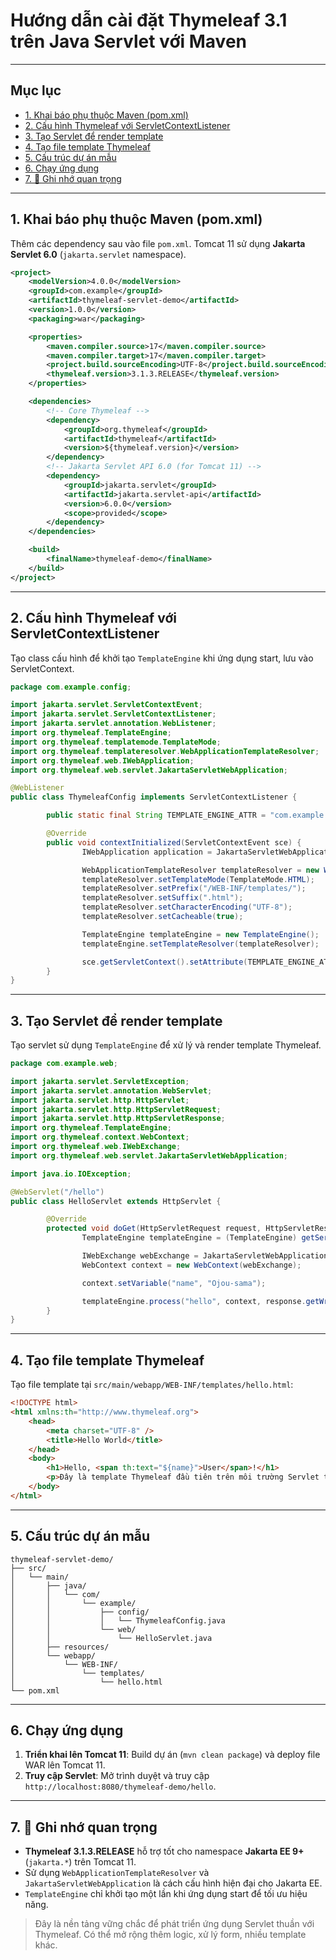 # Hướng dẫn cài đặt Thymeleaf 3.1 trên Java Servlet với Maven

---

## Mục lục

-   [1. Khai báo phụ thuộc Maven (pom.xml)](#1-khai-báo-phụ-thuộc-maven-pomxml)
-   [2. Cấu hình Thymeleaf với ServletContextListener](#2-cấu-hình-thymeleaf-với-servletcontextlistener)
-   [3. Tạo Servlet để render template](#3-tạo-servlet-để-render-template)
-   [4. Tạo file template Thymeleaf](#4-tạo-file-template-thymeleaf)
-   [5. Cấu trúc dự án mẫu](#5-cấu-trúc-dự-án-mẫu)
-   [6. Chạy ứng dụng](#6-chạy-ứng-dụng)
-   [7. 📌 Ghi nhớ quan trọng](#7-ghi-nhớ-quan-trọng)

---

## 1. Khai báo phụ thuộc Maven (pom.xml)

Thêm các dependency sau vào file `pom.xml`. Tomcat 11 sử dụng **Jakarta Servlet 6.0** (`jakarta.servlet` namespace).

```xml
<project>
    <modelVersion>4.0.0</modelVersion>
    <groupId>com.example</groupId>
    <artifactId>thymeleaf-servlet-demo</artifactId>
    <version>1.0.0</version>
    <packaging>war</packaging>

    <properties>
        <maven.compiler.source>17</maven.compiler.source>
        <maven.compiler.target>17</maven.compiler.target>
        <project.build.sourceEncoding>UTF-8</project.build.sourceEncoding>
        <thymeleaf.version>3.1.3.RELEASE</thymeleaf.version>
    </properties>

    <dependencies>
        <!-- Core Thymeleaf -->
        <dependency>
            <groupId>org.thymeleaf</groupId>
            <artifactId>thymeleaf</artifactId>
            <version>${thymeleaf.version}</version>
        </dependency>
        <!-- Jakarta Servlet API 6.0 (for Tomcat 11) -->
        <dependency>
            <groupId>jakarta.servlet</groupId>
            <artifactId>jakarta.servlet-api</artifactId>
            <version>6.0.0</version>
            <scope>provided</scope>
        </dependency>
    </dependencies>

    <build>
        <finalName>thymeleaf-demo</finalName>
    </build>
</project>
```

---

## 2. Cấu hình Thymeleaf với ServletContextListener

Tạo class cấu hình để khởi tạo `TemplateEngine` khi ứng dụng start, lưu vào ServletContext.

```java
package com.example.config;

import jakarta.servlet.ServletContextEvent;
import jakarta.servlet.ServletContextListener;
import jakarta.servlet.annotation.WebListener;
import org.thymeleaf.TemplateEngine;
import org.thymeleaf.templatemode.TemplateMode;
import org.thymeleaf.templateresolver.WebApplicationTemplateResolver;
import org.thymeleaf.web.IWebApplication;
import org.thymeleaf.web.servlet.JakartaServletWebApplication;

@WebListener
public class ThymeleafConfig implements ServletContextListener {

        public static final String TEMPLATE_ENGINE_ATTR = "com.example.TemplateEngine";

        @Override
        public void contextInitialized(ServletContextEvent sce) {
                IWebApplication application = JakartaServletWebApplication.buildApplication(sce.getServletContext());

                WebApplicationTemplateResolver templateResolver = new WebApplicationTemplateResolver(application);
                templateResolver.setTemplateMode(TemplateMode.HTML);
                templateResolver.setPrefix("/WEB-INF/templates/");
                templateResolver.setSuffix(".html");
                templateResolver.setCharacterEncoding("UTF-8");
                templateResolver.setCacheable(true);

                TemplateEngine templateEngine = new TemplateEngine();
                templateEngine.setTemplateResolver(templateResolver);

                sce.getServletContext().setAttribute(TEMPLATE_ENGINE_ATTR, templateEngine);
        }
}
```

---

## 3. Tạo Servlet để render template

Tạo servlet sử dụng `TemplateEngine` để xử lý và render template Thymeleaf.

```java
package com.example.web;

import jakarta.servlet.ServletException;
import jakarta.servlet.annotation.WebServlet;
import jakarta.servlet.http.HttpServlet;
import jakarta.servlet.http.HttpServletRequest;
import jakarta.servlet.http.HttpServletResponse;
import org.thymeleaf.TemplateEngine;
import org.thymeleaf.context.WebContext;
import org.thymeleaf.web.IWebExchange;
import org.thymeleaf.web.servlet.JakartaServletWebApplication;

import java.io.IOException;

@WebServlet("/hello")
public class HelloServlet extends HttpServlet {

        @Override
        protected void doGet(HttpServletRequest request, HttpServletResponse response) throws ServletException, IOException {
                TemplateEngine templateEngine = (TemplateEngine) getServletContext().getAttribute(ThymeleafConfig.TEMPLATE_ENGINE_ATTR);

                IWebExchange webExchange = JakartaServletWebApplication.buildApplication(getServletContext()).buildExchange(request, response);
                WebContext context = new WebContext(webExchange);

                context.setVariable("name", "Ojou-sama");

                templateEngine.process("hello", context, response.getWriter());
        }
}
```

---

## 4. Tạo file template Thymeleaf

Tạo file template tại `src/main/webapp/WEB-INF/templates/hello.html`:

```html
<!DOCTYPE html>
<html xmlns:th="http://www.thymeleaf.org">
	<head>
		<meta charset="UTF-8" />
		<title>Hello World</title>
	</head>
	<body>
		<h1>Hello, <span th:text="${name}">User</span>!</h1>
		<p>Đây là template Thymeleaf đầu tiên trên môi trường Servlet thuần.</p>
	</body>
</html>
```

---

## 5. Cấu trúc dự án mẫu

```
thymeleaf-servlet-demo/
├── src/
│   └── main/
│       ├── java/
│       │   └── com/
│       │       └── example/
│       │           ├── config/
│       │           │   └── ThymeleafConfig.java
│       │           └── web/
│       │               └── HelloServlet.java
│       ├── resources/
│       └── webapp/
│           └── WEB-INF/
│               └── templates/
│                   └── hello.html
└── pom.xml
```

---

## 6. Chạy ứng dụng

1. **Triển khai lên Tomcat 11**: Build dự án (`mvn clean package`) và deploy file WAR lên Tomcat 11.
2. **Truy cập Servlet**: Mở trình duyệt và truy cập `http://localhost:8080/thymeleaf-demo/hello`.

---

## 7. 📌 Ghi nhớ quan trọng

-   **Thymeleaf 3.1.3.RELEASE** hỗ trợ tốt cho namespace **Jakarta EE 9+** (`jakarta.*`) trên Tomcat 11.
-   Sử dụng `WebApplicationTemplateResolver` và `JakartaServletWebApplication` là cách cấu hình hiện đại cho Jakarta EE.
-   `TemplateEngine` chỉ khởi tạo một lần khi ứng dụng start để tối ưu hiệu năng.

> Đây là nền tảng vững chắc để phát triển ứng dụng Servlet thuần với Thymeleaf. Có thể mở rộng thêm logic, xử lý form, nhiều template khác.
